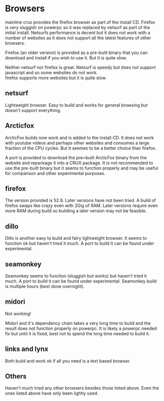 

# Browsers

mainline crux provides the firefox browser as part of the install CD.   Firefox is very sluggish on 
powerpc so it was replaced by netsurf as part of the initial install.   Netsurfs performance is decent but
it does not work with a number of websites as it does not support all
the latest features of other browsers.

Firefox (an older version) is provided as a pre-built binary that you can download and install if you wish to use it.   But it is
quite slow.

Neither netsurf nor firefox is great.    Netsurf is speedy but does not support javascript and so some websites do not work.   
firefox supports more websites but it is quite slow.  



## netsurf

Lightweight browser.  Easy to build and works for general browsing but doesn't support everything.

## Arcticfox

ArcticFox builds now work and is added to the install CD.   It does not work with youtube videos and perhaps
other websites and consumes a large fraction of the CPU cycles.  But it seemes to be a better choice than firefox.

A port is provided to download the pre=built ArcticFox binary from the website and repackage it into a CRUX package.
It is not recommended to use the pre-built binary but it seems to function properly and may be useful for comparison 
and other experimental purposes.

## firefox

The version provided is 52.9.   Later versions have not been tried.   A build of firefox swaps like crazy even with 2Gig of RAM.   Later
versions require even more RAM during build so building a later version may not be feasible.

## dillo

Dillo is another easy to build and fairy lightweight browser.  It seems to function ok but haven't tried it much.
A port to build it can be found under experimental.

## seamonkey

Seamonkey seems to function (sluggish but works) but haven't tried it much.
A port to build it can be found under experimental.  Seamonkey build is 
multiple hours (best done overnight).


## midori

Not working!

Midori and it's dependency chain takes a very long time to build and the result does not function properly on powerpc.   It is 
likely a powerpc needed fix but until it is fixed, best not to spend the long time needed to build it.

## links and lynx

Both build and work ok if all you need is a text based browser.



## Others

Haven't much tried any other browsers besides those listed above.    Even the ones listed above have only been lightly used.

